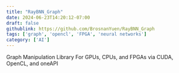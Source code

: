 ```yaml
---
title: "RayBNN_Graph"
date: 2024-06-23T14:20:12-07:00
draft: false
githublink: https://github.com/BrosnanYuen/RayBNN_Graph
tags: ['graph', 'opencl', 'FPGA', 'neural networks']
category: ['AI']
---
```


Graph Manipulation Library For GPUs, CPUs, and FPGAs via CUDA, OpenCL, and oneAPI
